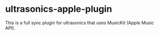 # ultrasonics-apple-plugin
This is a full sync plugin for ultrasonics that uses MusicKit (Apple Music API).
